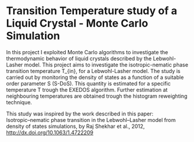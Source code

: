 # Transition Temperature study of a Liquid Crystal - Monte Carlo Simulation

In this project I exploited Monte Carlo algorithms to investigate the thermodynamic behavior of liquid crystals described by the Lebwohl-Lasher model.
This project aims to investigate the isotropic-nematic phase transition temperature T_{in}, for a Lebwohl-Lasher model. The study is carried out by monitoring the density of states as a function of a suitable order parameter S (S-DoS). This quantity is estimated for a specific temperature T trough the EXEDOS algorithm. Further estimation at neighbouring temperatures are obtained trough the histogram reweighting technique. 

This study was inspired by the work described in this paper:  
  Isotropic–nematic phase transition in the Lebwohl–Lasher model from density of states simulations,
  by Raj Shekhar et al., 2012, http://dx.doi.org/10.1063/1.4722209
